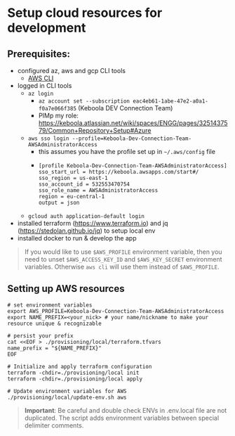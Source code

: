 # Setup cloud resources for development

## Prerequisites:

- configured az, aws and gcp CLI tools
   - [AWS CLI](https://keboola.atlassian.net/wiki/spaces/KB/pages/2559475718/AWS+CLI#Using-named-profiles)
- logged in CLI tools
   - `az login`
     - `az account set --subscription eac4eb61-1abe-47e2-a0a1-f0a7e066f385` (Keboola DEV Connection Team)
     - PIMp my role: https://keboola.atlassian.net/wiki/spaces/ENGG/pages/3251437579/Common+Repository+Setup#Azure 
   - `aws sso login --profile=Keboola-Dev-Connection-Team-AWSAdministratorAccess`
     - this assumes you have the profile set up in `~/.aws/config` file
     - 
       ```
       [profile Keboola-Dev-Connection-Team-AWSAdministratorAccess]
       sso_start_url = https://keboola.awsapps.com/start#/
       sso_region = us-east-1
       sso_account_id = 532553470754
       sso_role_name = AWSAdministratorAccess
       region = eu-central-1
       output = json
       ```
   - `gcloud auth application-default login`
- installed terraform (https://www.terraform.io) and jq (https://stedolan.github.io/jq) to setup local env
- installed docker to run & develop the app

> If you would like to use `$AWS_PROFILE` environment variable, then you need to unset `$AWS_ACCESS_KEY_ID` and `$AWS_KEY_SECRET` environment variables. Otherwise `aws cli` will use them instead of `$AWS_PROFILE`.

## Setting up AWS resources

```shell
# set environment variables
export AWS_PROFILE=Keboola-Dev-Connection-Team-AWSAdministratorAccess
export NAME_PREFIX=<your_nick> # your name/nickname to make your resource unique & recognizable

# persist your prefix
cat <<EOF > ./provisioning/local/terraform.tfvars
name_prefix = "${NAME_PREFIX}"
EOF

# Initialize and apply terraform configuration
terraform -chdir=./provisioning/local init
terraform -chdir=./provisioning/local apply

# Update environment variables for AWS
./provisioning/local/update-env.sh aws
```

> **Important**: Be careful and double check ENVs in .env.local file are not duplicated. The script adds environment variables between special delimiter comments.
